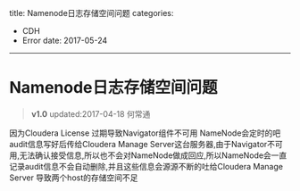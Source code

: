 title: Namenode日志存储空间问题
categories: 
- CDH
- Error
date: 2017-05-24
---
#  Namenode日志存储空间问题
>**v1.0** updated:2017-04-18 何常通

因为Cloudera License 过期导致Navigator组件不可用 NameNode会定时的吧audit信息写好后传给Cloudera Manage Server这台服务器,由于Navigator不可用,无法确认接受信息,所以也不会对NameNode做成回应,所以NameNode会一直记录audit信息不会自动删除,并且这些信息会源源不断的吐给Cloudera Manage Server 导致两个host的存储空间不足